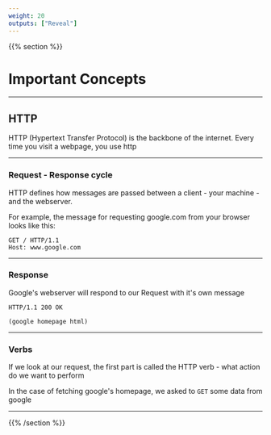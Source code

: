 ```yaml
---
weight: 20
outputs: ["Reveal"]
---
```



{{% section %}}

# Important Concepts

---

## HTTP

HTTP (Hypertext Transfer Protocol) is the backbone of the internet. Every time you visit a webpage, you use http

---

### Request - Response cycle

HTTP defines how messages are passed between a client - your machine - and the webserver.

For example, the message for requesting google.com from your browser looks like this:

```
GET / HTTP/1.1
Host: www.google.com
```

---

### Response

Google's webserver will respond to our Request with it's own message

```
HTTP/1.1 200 OK

(google homepage html)
```

---

### Verbs

If we look at our request, the first part is called the HTTP verb - what action do we want to perform

In the case of fetching google's homepage, we asked to `GET` some data from google

---



{{% /section %}}
